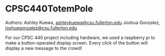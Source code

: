 # CPSC440TotemPole

Authors:
Ashley Kuewa, ashleykuewa@csu.fullerton.edu
Joshua Gonzalez, joshuagonzalez@csu.fullerton.edu

For our CPSC 440 project including hardware, we used a raspberry pi to make a button-operated display screen. Every click of the button will display a new message to the crowd!
